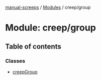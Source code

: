[manual-screeps](../README.md) / [Modules](../modules.md) / creep/group

# Module: creep/group

## Table of contents

### Classes

- [creepGroup](../classes/creep_group.creepgroup.md)
